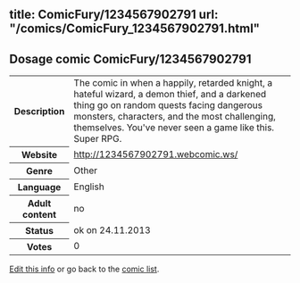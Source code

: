 title: ComicFury/1234567902791
url: "/comics/ComicFury_1234567902791.html"
---
Dosage comic ComicFury/1234567902791
-----------------------------------------

<p id="msg"></p>
<script type="text/javascript">
if (window.location.search === '?edit_info_mail=sent_ok') {
  var elem = document.getElementById("msg");
  elem.innerHTML = 'Edited information sucessfully sent for review, which is usually done daily. Thanks!';
  elem.className = 'ok';
}
</script>
<table class="comicinfo">
<tr>
<th>Description</th><td>The comic in when a happily, retarded knight, a hateful wizard, a demon thief, and a darkened thing go on random quests facing dangerous monsters, characters, and the most challenging, themselves. You've never seen a game like this. Super RPG.</td>
</tr>
<tr>
<th>Website</th><td><a href="http://1234567902791.webcomic.ws/">http://1234567902791.webcomic.ws/</a></td>
</tr>
<tr>
<th>Genre</th><td>Other</td>
</tr>
<tr>
<th>Language</th><td>English</td>
</tr>
<tr>
<th>Adult content</th><td>no</td>
</tr>
<tr>
<th>Status</th><td>ok on 24.11.2013</td>
</tr>
<tr>
<th>Votes</th><td>0</td>
</tr>
</table>

[Edit this info](ComicFury_1234567902791_edit.html) or go back to the [comic list](../comic-index.html).
